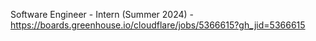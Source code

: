 Software Engineer - Intern (Summer 2024) - https://boards.greenhouse.io/cloudflare/jobs/5366615?gh_jid=5366615

